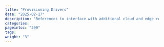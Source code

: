 ```yaml
---
title: "Provisioning Drivers"
date: "2025-02-17"
description: "References to interface with additional cloud and edge resource providers"
categories:
pageintoc: "299"
tags:
weight: "3"
---
```


<a id="provisioning-integration"></a>

<!--# Provisioning Integration -->
